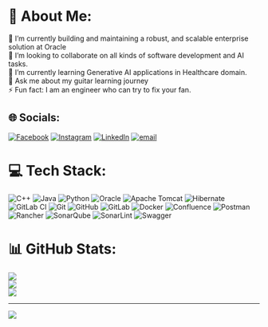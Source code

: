 # 💫 About Me:
🔭 I’m currently building and maintaining a robust, and scalable enterprise solution at Oracle<br>👯 I’m looking to collaborate on all kinds of software development and AI tasks.<br>🌱 I’m currently learning Generative AI applications in Healthcare domain.<br>💬 Ask me about my guitar learning journey <br>⚡ Fun fact: I am an engineer who can try to fix your fan.


## 🌐 Socials:
[![Facebook](https://img.shields.io/badge/Facebook-%231877F2.svg?logo=Facebook&logoColor=white)](https://facebook.com/manishkr009) [![Instagram](https://img.shields.io/badge/Instagram-%23E4405F.svg?logo=Instagram&logoColor=white)](https://instagram.com/manish.kr_9) [![LinkedIn](https://img.shields.io/badge/LinkedIn-%230077B5.svg?logo=linkedin&logoColor=white)](https://linkedin.com/in/manish009) [![email](https://img.shields.io/badge/Email-D14836?logo=gmail&logoColor=white)](mailto:manish009kumar112@gmail.com) 

# 💻 Tech Stack:
![C++](https://img.shields.io/badge/c++-%2300599C.svg?style=for-the-badge&logo=c%2B%2B&logoColor=white) ![Java](https://img.shields.io/badge/java-%23ED8B00.svg?style=for-the-badge&logo=openjdk&logoColor=white) ![Python](https://img.shields.io/badge/python-3670A0?style=for-the-badge&logo=python&logoColor=ffdd54) ![Oracle](https://img.shields.io/badge/Oracle-F80000?style=for-the-badge&logo=oracle&logoColor=white) ![Apache Tomcat](https://img.shields.io/badge/apache%20tomcat-%23F8DC75.svg?style=for-the-badge&logo=apache-tomcat&logoColor=black) ![Hibernate](https://img.shields.io/badge/Hibernate-59666C?style=for-the-badge&logo=Hibernate&logoColor=white) ![GitLab CI](https://img.shields.io/badge/gitlab%20CI-%23181717.svg?style=for-the-badge&logo=gitlab&logoColor=white) ![Git](https://img.shields.io/badge/git-%23F05033.svg?style=for-the-badge&logo=git&logoColor=white) ![GitHub](https://img.shields.io/badge/github-%23121011.svg?style=for-the-badge&logo=github&logoColor=white) ![GitLab](https://img.shields.io/badge/gitlab-%23181717.svg?style=for-the-badge&logo=gitlab&logoColor=white) ![Docker](https://img.shields.io/badge/docker-%230db7ed.svg?style=for-the-badge&logo=docker&logoColor=white) ![Confluence](https://img.shields.io/badge/confluence-%23172BF4.svg?style=for-the-badge&logo=confluence&logoColor=white) ![Postman](https://img.shields.io/badge/Postman-FF6C37?style=for-the-badge&logo=postman&logoColor=white) ![Rancher](https://img.shields.io/badge/rancher-%230075A8.svg?style=for-the-badge&logo=rancher&logoColor=white) ![SonarQube](https://img.shields.io/badge/SonarQube-black?style=for-the-badge&logo=sonarqube&logoColor=4E9BCD) ![SonarLint](https://img.shields.io/badge/SonarLint-CB2029?style=for-the-badge&logo=SONARLINT&logoColor=white) ![Swagger](https://img.shields.io/badge/-Swagger-%23Clojure?style=for-the-badge&logo=swagger&logoColor=white)
# 📊 GitHub Stats:
![](https://github-readme-stats.vercel.app/api?username=crucio-009&theme=dark&hide_border=false&include_all_commits=false&count_private=false)<br/>
![](https://nirzak-streak-stats.vercel.app/?user=crucio-009&theme=dark&hide_border=false)<br/>
![](https://github-readme-stats.vercel.app/api/top-langs/?username=crucio-009&theme=dark&hide_border=false&include_all_commits=false&count_private=false&layout=compact)

---
[![](https://visitcount.itsvg.in/api?id=crucio-009&icon=0&color=0)](https://visitcount.itsvg.in)

<!-- Proudly created with GPRM ( https://gprm.itsvg.in ) -->
